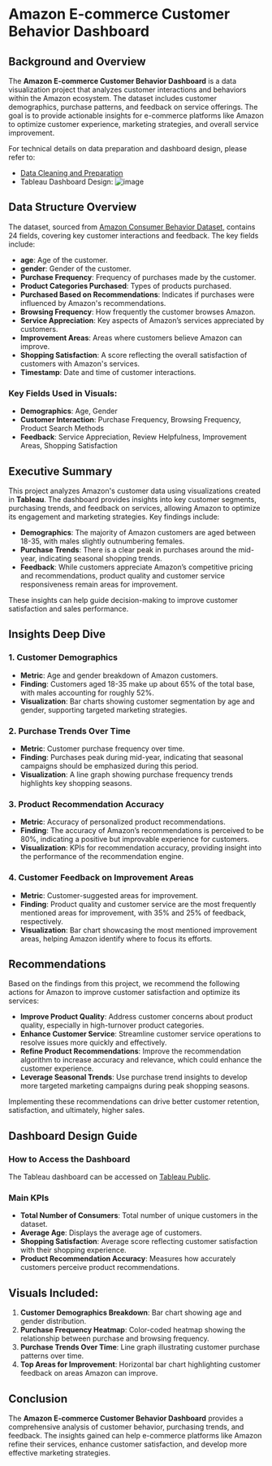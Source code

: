 # Amazon E-commerce Customer Behavior Dashboard

## Background and Overview

The **Amazon E-commerce Customer Behavior Dashboard** is a data visualization project that analyzes customer interactions and behaviors within the Amazon ecosystem. The dataset includes customer demographics, purchase patterns, and feedback on service offerings. The goal is to provide actionable insights for e-commerce platforms like Amazon to optimize customer experience, marketing strategies, and overall service improvement.

For technical details on data preparation and dashboard design, please refer to:
- [Data Cleaning and Preparation](https://github.com/pbahrami2/Amazon-E-Commerce-Dashboard/blob/main/data_cleaning.py)
- Tableau Dashboard Design:
![image](https://github.com/user-attachments/assets/6d42739f-9e05-48b2-8fa0-42cfe2175bd9)


## Data Structure Overview

The dataset, sourced from [Amazon Consumer Behavior Dataset](https://www.kaggle.com/datasets/swathiunnikrishnan/amazon-consumer-behaviour-dataset), contains 24 fields, covering key customer interactions and feedback. The key fields include:

- **age**: Age of the customer.
- **gender**: Gender of the customer.
- **Purchase Frequency**: Frequency of purchases made by the customer.
- **Product Categories Purchased**: Types of products purchased.
- **Purchased Based on Recommendations**: Indicates if purchases were influenced by Amazon's recommendations.
- **Browsing Frequency**: How frequently the customer browses Amazon.
- **Service Appreciation**: Key aspects of Amazon’s services appreciated by customers.
- **Improvement Areas**: Areas where customers believe Amazon can improve.
- **Shopping Satisfaction**: A score reflecting the overall satisfaction of customers with Amazon's services.
- **Timestamp**: Date and time of customer interactions.

### Key Fields Used in Visuals:
- **Demographics**: Age, Gender
- **Customer Interaction**: Purchase Frequency, Browsing Frequency, Product Search Methods
- **Feedback**: Service Appreciation, Review Helpfulness, Improvement Areas, Shopping Satisfaction

## Executive Summary

This project analyzes Amazon's customer data using visualizations created in **Tableau**. The dashboard provides insights into key customer segments, purchasing trends, and feedback on services, allowing Amazon to optimize its engagement and marketing strategies. Key findings include:
- **Demographics**: The majority of Amazon customers are aged between 18-35, with males slightly outnumbering females.
- **Purchase Trends**: There is a clear peak in purchases around the mid-year, indicating seasonal shopping trends.
- **Feedback**: While customers appreciate Amazon’s competitive pricing and recommendations, product quality and customer service responsiveness remain areas for improvement.

These insights can help guide decision-making to improve customer satisfaction and sales performance.

## Insights Deep Dive

### 1. **Customer Demographics**
- **Metric**: Age and gender breakdown of Amazon customers.
- **Finding**: Customers aged 18-35 make up about 65% of the total base, with males accounting for roughly 52%.
- **Visualization**: Bar charts showing customer segmentation by age and gender, supporting targeted marketing strategies.

### 2. **Purchase Trends Over Time**
- **Metric**: Customer purchase frequency over time.
- **Finding**: Purchases peak during mid-year, indicating that seasonal campaigns should be emphasized during this period.
- **Visualization**: A line graph showing purchase frequency trends highlights key shopping seasons.

### 3. **Product Recommendation Accuracy**
- **Metric**: Accuracy of personalized product recommendations.
- **Finding**: The accuracy of Amazon’s recommendations is perceived to be 80%, indicating a positive but improvable experience for customers.
- **Visualization**: KPIs for recommendation accuracy, providing insight into the performance of the recommendation engine.

### 4. **Customer Feedback on Improvement Areas**
- **Metric**: Customer-suggested areas for improvement.
- **Finding**: Product quality and customer service are the most frequently mentioned areas for improvement, with 35% and 25% of feedback, respectively.
- **Visualization**: Bar chart showcasing the most mentioned improvement areas, helping Amazon identify where to focus its efforts.

## Recommendations

Based on the findings from this project, we recommend the following actions for Amazon to improve customer satisfaction and optimize its services:
- **Improve Product Quality**: Address customer concerns about product quality, especially in high-turnover product categories.
- **Enhance Customer Service**: Streamline customer service operations to resolve issues more quickly and effectively.
- **Refine Product Recommendations**: Improve the recommendation algorithm to increase accuracy and relevance, which could enhance the customer experience.
- **Leverage Seasonal Trends**: Use purchase trend insights to develop more targeted marketing campaigns during peak shopping seasons.

Implementing these recommendations can drive better customer retention, satisfaction, and ultimately, higher sales.

## Dashboard Design Guide

### How to Access the Dashboard
The Tableau dashboard can be accessed on [Tableau Public](https://public.tableau.com/app/profile/parsa.bahrami/viz/AmazonE-commerceCustomerBehaviour/Dashboard2?publish=yes).

### Main KPIs
- **Total Number of Consumers**: Total number of unique customers in the dataset.
- **Average Age**: Displays the average age of customers.
- **Shopping Satisfaction**: Average score reflecting customer satisfaction with their shopping experience.
- **Product Recommendation Accuracy**: Measures how accurately customers perceive product recommendations.

## Visuals Included:

1. **Customer Demographics Breakdown**: Bar chart showing age and gender distribution.
2. **Purchase Frequency Heatmap**: Color-coded heatmap showing the relationship between purchase and browsing frequency.
3. **Purchase Trends Over Time**: Line graph illustrating customer purchase patterns over time.
4. **Top Areas for Improvement**: Horizontal bar chart highlighting customer feedback on areas Amazon can improve.

## Conclusion

The **Amazon E-commerce Customer Behavior Dashboard** provides a comprehensive analysis of customer behavior, purchasing trends, and feedback. The insights gained can help e-commerce platforms like Amazon refine their services, enhance customer satisfaction, and develop more effective marketing strategies.

